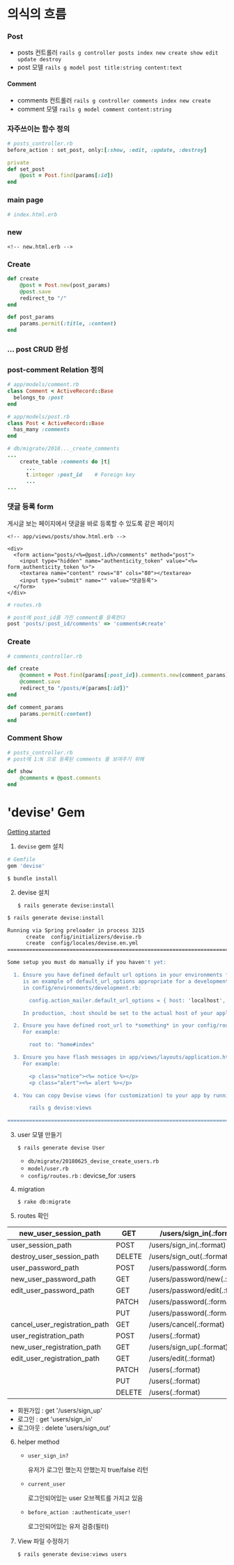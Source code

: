 # 의식의 흐름

### Post

- posts 컨트롤러 `rails g controller posts index new create show edit update destroy`
- post 모델 `rails g model post title:string content:text`



#### Comment

- comments 컨트롤러 `rails g controller comments index new create`
- comment 모델 `rails g model comment content:string `



### 자주쓰이는 함수 정의

```ruby
# posts_controller.rb
before_action : set_post, only:[:show, :edit, :update, :destroy]

private
def set_post
    @post = Post.find(params[:id])
end

```



### main page

```ruby
# index.html.erb
```

### new

```erb
<!-- new.html.erb -->
```



### Create

```ruby
def create 
    @post = Post.new(post_params)
    @post.save
    redirect_to "/"
end

def post_params
    params.permit(:title, :content)
end
```



### ... post CRUD 완성



### post-comment Relation 정의

```ruby
# app/models/comment.rb
class Comment < ActiveRecord::Base
  belongs_to :post
end

# app/models/post.rb
class Post < ActiveRecord::Base
  has_many :comments
end

# db/migrate/2018..._create_comments
...
    create_table :comments do |t|
      ...
      t.integer :post_id	# Foreign key
      ...   		
...
```



### 댓글 등록 form

게시글 보는 페이지에서 댓글을 바로 등록할 수 있도록 같은 페이지

```erb
<!-- app/views/posts/show.html.erb -->

<div>
  <form action="posts/<%=@post.id%>/comments" method="post">
    <input type="hidden" name="authenticity_token" value="<%= form_authenticity_token %>">
    <textarea name="content" rows="8" cols="80"></textarea>
    <input type="submit" name="" value="댓글등록">
  </form>
</div>
```

```ruby
# routes.rb

# post에 post_id를 가진 comment를 등록한다
post 'posts/:post_id/comments' => 'comments#create'
```



### Create

```ruby
# comments_controller.rb

def create 
    @comment = Post.find(params[:post_id]).comments.new(comment_params)
    @comment.save
    redirect_to "/posts/#{params[:id]}"
end

def comment_params
    params.permit(:content)
end
```



### Comment Show

```ruby
# posts_controller.rb 
# post에 1:N 으로 등록된 comments 를 보여주기 위해

def show
    @comments = @post.comments
end
```







# 'devise' Gem

[Getting started](https://github.com/plataformatec/devise#getting-started)

1. `devise` gem 설치

```ruby
# Gemfile
gem 'devise'
```

`$ bundle install`



2. devise 설치

   `$ rails generate devise:install`

   

```bash
$ rails generate devise:install

Running via Spring preloader in process 3215
      create  config/initializers/devise.rb
      create  config/locales/devise.en.yml
===============================================================================

Some setup you must do manually if you haven't yet:

  1. Ensure you have defined default url options in your environments files. Here
     is an example of default_url_options appropriate for a development environment
     in config/environments/development.rb:

       config.action_mailer.default_url_options = { host: 'localhost', port: 3000 }

     In production, :host should be set to the actual host of your application.

  2. Ensure you have defined root_url to *something* in your config/routes.rb.
     For example:

       root to: "home#index"

  3. Ensure you have flash messages in app/views/layouts/application.html.erb.
     For example:

       <p class="notice"><%= notice %></p>
       <p class="alert"><%= alert %></p>

  4. You can copy Devise views (for customization) to your app by running:

       rails g devise:views

===============================================================================
```



3. user 모델 만들기

   `$ rails generate devise User`

   - `db/migrate/20180625_devise_create_users.rb`
   - `model/user.rb`
   - `config/routes.rb` : devicse_for :users



4. migration

   `$ rake db:migrate`

   

5. routes 확인

| new_user_session_path         | GET    | /users/sign_in(.:format)       | devise/sessions#new          |
| ----------------------------- | ------ | ------------------------------ | ---------------------------- |
| user_session_path             | POST   | /users/sign_in(.:format)       | devise/sessions#create       |
| destroy_user_session_path     | DELETE | /users/sign_out(.:format)      | devise/sessions#destroy      |
| user_password_path            | POST   | /users/password(.:format)      | devise/passwords#create      |
| new_user_password_path        | GET    | /users/password/new(.:format)  | devise/passwords#new         |
| edit_user_password_path       | GET    | /users/password/edit(.:format) | devise/passwords#edit        |
|                               | PATCH  | /users/password(.:format)      | devise/passwords#update      |
|                               | PUT    | /users/password(.:format)      | devise/passwords#update      |
| cancel_user_registration_path | GET    | /users/cancel(.:format)        | devise/registrations#cancel  |
| user_registration_path        | POST   | /users(.:format)               | devise/registrations#create  |
| new_user_registration_path    | GET    | /users/sign_up(.:format)       | devise/registrations#new     |
| edit_user_registration_path   | GET    | /users/edit(.:format)          | devise/registrations#edit    |
|                               | PATCH  | /users(.:format)               | devise/registrations#update  |
|                               | PUT    | /users(.:format)               | devise/registrations#update  |
|                               | DELETE | /users(.:format)               | devise/registrations#destroy |

- 회원가입 : get '/users/sign_up'
- 로그인 : get 'users/sign_in'
- 로그아웃 : delete 'users/sign_out'



6. helper method

   - `user_sign_in?`

     유저가 로그인 했는지 안했는지 true/false 리턴

   - `current_user`

     로그인되어있는 user 오브젝트를 가지고 있음

   - `before_action :authenticate_user!`

     로그인되어있는 유저 검증(필터)

   

7. View 파일 수정하기

   `$ rails generate devise:views users`